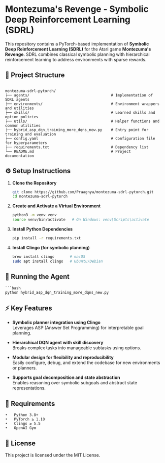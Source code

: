 # Montezuma's Revenge - Symbolic Deep Reinforcement Learning (SDRL)

This repository contains a PyTorch-based implementation of **Symbolic Deep Reinforcement Learning (SDRL)** for the Atari game **Montezuma's Revenge**. SDRL combines classical symbolic planning with hierarchical reinforcement learning to address environments with sparse rewards.

## 📁 Project Structure

<code>
montezuma-sdrl-pytorch/
├── agents/                                     # Implementation of SDRL agents
├── environments/                               # Environment wrappers and utilities
├── skills/                                     # Learned skills and option policies
├── utils/                                      # Helper functions and common utilities
├── hybrid_asp_dqn_training_more_dqns_new.py    # Entry point for training and evaluation
├── config.yaml                                 # Configuration file for hyperparameters
├── requirements.txt                            # Dependency list
└── README.md                                   # Project documentation
</code>
</pre>

## ⚙️ Setup Instructions

1. **Clone the Repository**
   ```bash
   git clone https://github.com/Praagnya/montezuma-sdrl-pytorch.git
   cd montezuma-sdrl-pytorch

2.	**Create and Activate a Virtual Environment**
    ```bash
    python3 -m venv venv
    source venv/bin/activate   # On Windows: venv\Scripts\activate

3.	**Install Python Dependencies**
    ```bash
    pip install -r requirements.txt

4.  **Install Clingo (for symbolic planning)**
    ```bash
    brew install clingo       # macOS
    sudo apt install clingo   # Ubuntu/Debian

## 🚀 Running the Agent

    ```bash
    python hybrid_asp_dqn_training_more_dqns_new.py

## ⚡️ Key Features

- **Symbolic planner integration using Clingo**  
  Leverages ASP (Answer Set Programming) for interpretable goal planning.

- **Hierarchical DQN agent with skill discovery**  
  Breaks complex tasks into manageable subtasks using options.

- **Modular design for flexibility and reproducibility**  
  Easily configure, debug, and extend the codebase for new environments or planners.

- **Supports goal decomposition and state abstraction**  
  Enables reasoning over symbolic subgoals and abstract state representations.

## 🧾 Requirements

	•	Python 3.8+
	•	PyTorch ≥ 1.10
	•	Clingo ≥ 5.5
	•	OpenAI Gym

## 📄 License

This project is licensed under the MIT License.


